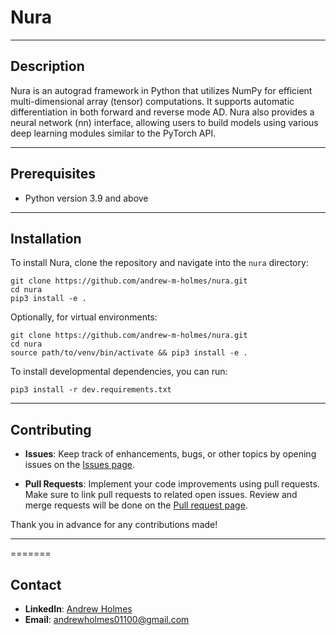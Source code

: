 # Nura
---

## Description

Nura is an autograd framework in Python that utilizes NumPy for efficient multi-dimensional array (tensor) computations. It supports automatic differentiation in both forward and reverse mode AD. Nura also provides a neural network (nn) interface, allowing users to build models using various deep learning modules similar to the PyTorch API.

---

## Prerequisites

- Python version 3.9 and above

---

## Installation

To install Nura, clone the repository and navigate into the `nura` directory:

```shell
git clone https://github.com/andrew-m-holmes/nura.git
cd nura
pip3 install -e .
```

Optionally, for virtual environments:

```shell
git clone https://github.com/andrew-m-holmes/nura.git
cd nura
source path/to/venv/bin/activate && pip3 install -e .
```

To install developmental dependencies, you can run:

```
pip3 install -r dev.requirements.txt
```

---

## Contributing

- **Issues**: Keep track of enhancements, bugs, or other topics by opening issues on the [Issues page](https://github.com/andrew-m-holmes/nura/issues).
  
- **Pull Requests**: Implement your code improvements using pull requests. Make sure to link pull requests to related open issues. Review and merge requests will be done on the [Pull request page](https://github.com/andrew-m-holmes/nura/pulls).

Thank you in advance for any contributions made!

---

=======
## Contact
- **LinkedIn**: [Andrew Holmes](https://www.linkedin.com/in/andrewmicholmes/)
- **Email**: andrewholmes01100@gmail.com
